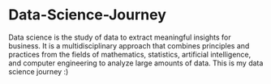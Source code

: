 # Data-Science-Journey
Data science is the study of data to extract meaningful insights for business. It is a multidisciplinary approach that combines principles and practices from the fields of mathematics, statistics, artificial intelligence, and computer engineering to analyze large amounts of data. This is my data science journey :)
